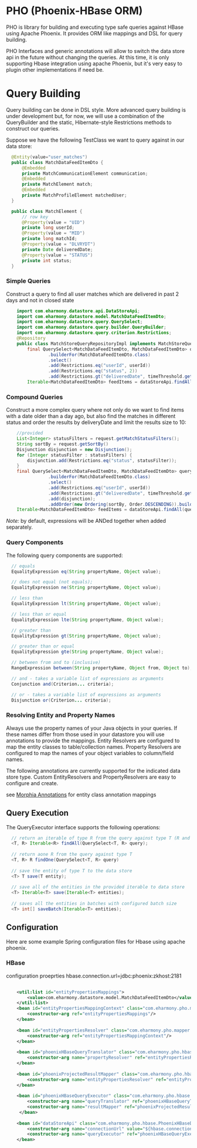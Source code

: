 
PHO (Phoenix-HBase ORM)
=======================

PHO is library for building and executing type safe queries against HBase using Apache Phoenix.
It provides ORM like mappings and DSL for query building.

PHO Interfaces and generic annotations will allow to switch the data store api in the future without changing the queries.
At this time, it is only supporting Hbase integration using apache Phoenix, but it's very easy to plugin other implementations if need be.

# Query Building

Query building can be done in DSL style. More advanced query building is under development but, for now, we will use a combination of the QueryBuilder and the static, Hibernate-style Restrictions methods to construct our queries.

Suppose we have the following TestClass we want to query against in our data store:

```java
  @Entity(value="user_matches")
  public class MatchDataFeedItemDto {
	  @Embedded
	  private MatchCommunicationElement communication;
	  @Embedded
	  private MatchElement match;
	  @Embedded
	  private MatchProfileElement matchedUser;
  }

  public class MatchElement {
      // row key
      @Property(value = "UID")
      private long userId;
      @Property(value = "MID")
      private long matchId;
      @Property(value = "DLVRYDT")
      private Date deliveredDate;
      @Property(value = "STATUS")
      private int status;
  }
```

### Simple Queries

Construct a query to find all user matches which are delivered in past 2 days and not in closed state

```java
    import com.eharmony.datastore.api.DataStoreApi;
	import com.eharmony.datastore.model.MatchDataFeedItemDto;
	import com.eharmony.datastore.query.QuerySelect;
	import com.eharmony.datastore.query.builder.QueryBuilder;
	import com.eharmony.datastore.query.criterion.Restrictions;
	@Repository
	public class MatchStoreQueryRepositoryImpl implements MatchStoreQueryRepository {
		final QuerySelect<MatchDataFeedItemDto, MatchDataFeedItemDto> query = QueryBuilder
                .builderFor(MatchDataFeedItemDto.class)
                .select()
                .add(Restrictions.eq("userId", userId))
                .add(Restrictions.eq("status", 2))
                .add(Restrictions.gt("deliveredDate", timeThreshold.getTime())).build();
        Iterable<MatchDataFeedItemDto> feedItems = dataStoreApi.findAll(query);
```

### Compound Queries

Construct a more complex query where not only do we want to find items with a date older than a day ago, but also find the matches in different status and order the results by deliveryDate and limit the results size to 10:

```java
    //provided
    List<Integer> statusFilters = request.getMatchStatusFilters();
    String sortBy = request.getSortBy()
    Disjunction disjunction = new Disjunction();
    for (Integer statusFilter : statusFilters) {
    	disjunction.add(Restrictions.eq("status", statusFilter));
    }
    final QuerySelect<MatchDataFeedItemDto, MatchDataFeedItemDto> query = QueryBuilder
                .builderFor(MatchDataFeedItemDto.class)
                .select()
                .add(Restrictions.eq("userId", userId))
                .add(Restrictions.gt("deliveredDate", timeThreshold.getTime()));
    			.add(disjunction);
    			.addOrder(new Ordering(sortBy, Order.DESCENDING)).build();
    Iterable<MatchDataFeedItemDto> feedItems = dataStoreApi.findAll(query);
```

*Note:* by default, expressions will be ANDed together when added separately.

### Query Components
The following query components are supported:

```java
  // equals
  EqualityExpression eq(String propertyName, Object value);

  // does not equal (not equals);
  EqualityExpression ne(String propertyName, Object value);

  // less than
  EqualityExpression lt(String propertyName, Object value);

  // less than or equal
  EqualityExpression lte(String propertyName, Object value);

  // greater than
  EqualityExpression gt(String propertyName, Object value);

  // greater than or equal
  EqualityExpression gte(String propertyName, Object value);

  // between from and to (inclusive)
  RangeExpression between(String propertyName, Object from, Object to);

  // and - takes a variable list of expressions as arguments
  Conjunction and(Criterion... criteria);

  // or - takes a variable list of expressions as arguments
  Disjunction or(Criterion... criteria);

```

### Resolving Entity and Property Names

Always use the property names of your Java objects in your queries.
If these names differ from those used in your datastore you will use annotations to provide the mappings.
Entity Resolvers are configured to map the entity classes to table/collection names.
Property Resolvers are configured to map the names of your object variables to column/field names.

The following annotations are currently supported for the indicated data store type.
Custom EntityResolvers and PropertyResolvers are easy to configure and create.

see [Morphia Annotations](https://code.google.com/p/morphia/wiki/AllAnnotations) for entity class annotation mappings


## Query Execution

The QueryExecutor interface supports the following operations:

```java
  // return an iterable of type R from the query against type T (R and T will often be the same type)
  <T, R> Iterable<R> findAll(QuerySelect<T, R> query);
  
  // return aone R from the query against type T
  <T, R> R findOne(QuerySelect<T, R> query)
  
  // save the entity of type T to the data store
  <T> T save(T entity);
  
  // save all of the entities in the provided iterable to data store
  <T> Iterable<T> save(Iterable<T> entities);
  
  // saves all the entities in batches with configured batch size
  <T> int[] saveBatch(Iterable<T> entities);
```

## Configuration

Here are some example Spring configuration files for Hbase using apache phoenix.

### HBase
configuration proeprties
hbase.connection.url=jdbc:phoenix:zkhost:2181

```xml
    
    <util:list id="entityPropertiesMappings">
	    <value>com.eharmony.datastore.model.MatchDataFeedItemDto</value>
	</util:list>
	<bean id="entityPropertiesMappingContext" class="com.eharmony.pho.mapper.EntityPropertiesMappingContext">
	    <constructor-arg ref="entityPropertiesMappings"/>
	</bean>
	
	<bean id="entityPropertiesResolver" class="com.eharmony.pho.mapper.EntityPropertiesResolver">
	    <constructor-arg ref="entityPropertiesMappingContext"/>
	</bean>
	
	<bean id="phoenixHBaseQueryTranslator" class="com.eharmony.pho.hbase.translator.PhoenixHBaseQueryTranslator">
	    <constructor-arg name="propertyResolver" ref="entityPropertiesResolver" />
	</bean>
	
	<bean id="phoenixProjectedResultMapper" class="com.eharmony.pho.hbase.mapper.PhoenixProjectedResultMapper">
	    <constructor-arg name="entityPropertiesResolver" ref="entityPropertiesResolver" />
	</bean>
	
	<bean id="phoenixHBaseQueryExecutor" class="com.eharmony.pho.hbase.query.PhoenixHBaseQueryExecutor"> 
	    <constructor-arg name="queryTranslator" ref="phoenixHBaseQueryTranslator"/>
	    <constructor-arg name="resultMapper" ref="phoenixProjectedResultMapper" />
	 </bean>
	 
	<bean id="dataStoreApi" class="com.eharmony.pho.hbase.PhoenixHBaseDataStoreApiImpl">
	    <constructor-arg name="connectionUrl" value="${hbase.connection.url}"/>
	    <constructor-arg name="queryExecutor" ref="phoenixHBaseQueryExecutor"/>
	</bean>

```

